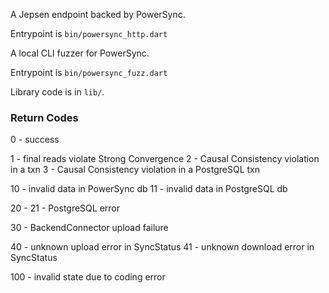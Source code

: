 A Jepsen endpoint backed by PowerSync.

Entrypoint is `bin/powersync_http.dart`


A local CLI fuzzer for PowerSync.

Entrypoint is `bin/powersync_fuzz.dart`


Library code is in `lib/`.

### Return Codes

0 - success

1 - final reads violate Strong Convergence
2 - Causal Consistency violation in a txn
3 - Causal Consistency violation in a PostgreSQL txn 

10 - invalid data in PowerSync db
11 - invalid data in PostgreSQL db

20 - 
21 - PostgreSQL error

30 - BackendConnector upload failure

40 - unknown upload error in SyncStatus
41 - unknown download error in SyncStatus

100 - invalid state due to coding error
